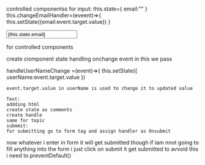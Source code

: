 controlled componentss
for input:
this.state={
    email:""
}
this.changeEmailHandler=(eveent)=>{
    this.setState({email:event.target.value})
}

<input type="text" value ={this.state.email} onChange={this.changeEmailHandler}/>

for controlled components

create ciomponent state
handling onchange event
in this we pass

handleUserNameChange =(event)=>{
    this.setState({
        userName:event.target.value
    })

    event.target.value in userName is used to change it to updated value

    Text:
    addding html
    create state as comments 
    create handle
    same for topic
    submmit:
    for submitting go to form tag and assign handler as Onsubmit


now whatever i enter in form it will get submitted
though if iam nnot going to fill anything into the form i just click on submit it get submitted to avvoid this i need to preventDefault()
